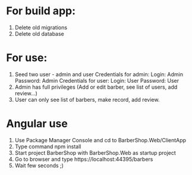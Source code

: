 # For build app:
  1. Delete old migrations
  2. Delete old database
# For use:
  1. Seed two user - admin and user
      Credentials for admin:
        Login: Admin
        Password: Admin
      Credentials for user:
        Login: User
        Password: User
  2. Admin has full privileges (Add or edit barber, see list of users, add review...)
  3. User can only see list of barbers, make record, add review.

# Angular use
  1. Use Package Manager Console and cd to BarberShop.Web/ClientApp
  2. Type command npm install
  3. Start project BarberShop with BarberShop.Web as startup project 
  4. Go to browser and type https://localhost:44395/barbers
  5. Wait few seconds ;)
